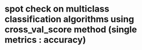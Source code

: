 # spot check on multiclass classification algorithms using cross_val_score method (single metrics : accuracy)

